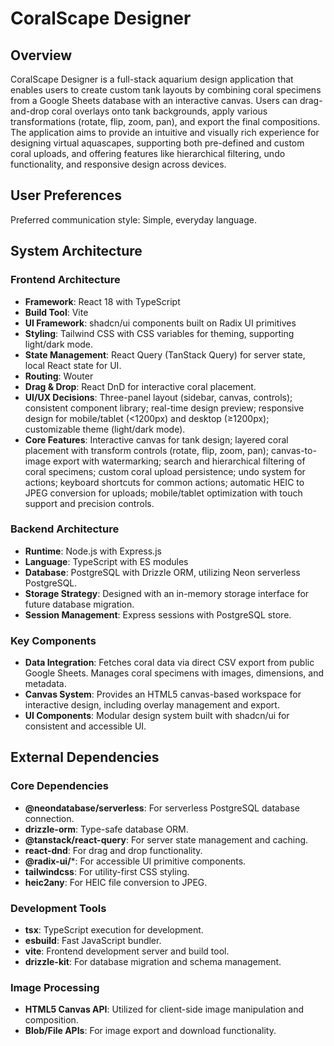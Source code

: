 # CoralScape Designer

## Overview
CoralScape Designer is a full-stack aquarium design application that enables users to create custom tank layouts by combining coral specimens from a Google Sheets database with an interactive canvas. Users can drag-and-drop coral overlays onto tank backgrounds, apply various transformations (rotate, flip, zoom, pan), and export the final compositions. The application aims to provide an intuitive and visually rich experience for designing virtual aquascapes, supporting both pre-defined and custom coral uploads, and offering features like hierarchical filtering, undo functionality, and responsive design across devices.

## User Preferences
Preferred communication style: Simple, everyday language.

## System Architecture

### Frontend Architecture
- **Framework**: React 18 with TypeScript
- **Build Tool**: Vite
- **UI Framework**: shadcn/ui components built on Radix UI primitives
- **Styling**: Tailwind CSS with CSS variables for theming, supporting light/dark mode.
- **State Management**: React Query (TanStack Query) for server state, local React state for UI.
- **Routing**: Wouter
- **Drag & Drop**: React DnD for interactive coral placement.
- **UI/UX Decisions**: Three-panel layout (sidebar, canvas, controls); consistent component library; real-time design preview; responsive design for mobile/tablet (<1200px) and desktop (≥1200px); customizable theme (light/dark mode).
- **Core Features**: Interactive canvas for tank design; layered coral placement with transform controls (rotate, flip, zoom, pan); canvas-to-image export with watermarking; search and hierarchical filtering of coral specimens; custom coral upload persistence; undo system for actions; keyboard shortcuts for common actions; automatic HEIC to JPEG conversion for uploads; mobile/tablet optimization with touch support and precision controls.

### Backend Architecture
- **Runtime**: Node.js with Express.js
- **Language**: TypeScript with ES modules
- **Database**: PostgreSQL with Drizzle ORM, utilizing Neon serverless PostgreSQL.
- **Storage Strategy**: Designed with an in-memory storage interface for future database migration.
- **Session Management**: Express sessions with PostgreSQL store.

### Key Components
- **Data Integration**: Fetches coral data via direct CSV export from public Google Sheets. Manages coral specimens with images, dimensions, and metadata.
- **Canvas System**: Provides an HTML5 canvas-based workspace for interactive design, including overlay management and export.
- **UI Components**: Modular design system built with shadcn/ui for consistent and accessible UI.

## External Dependencies

### Core Dependencies
- **@neondatabase/serverless**: For serverless PostgreSQL database connection.
- **drizzle-orm**: Type-safe database ORM.
- **@tanstack/react-query**: For server state management and caching.
- **react-dnd**: For drag and drop functionality.
- **@radix-ui/***: For accessible UI primitive components.
- **tailwindcss**: For utility-first CSS styling.
- **heic2any**: For HEIC file conversion to JPEG.

### Development Tools
- **tsx**: TypeScript execution for development.
- **esbuild**: Fast JavaScript bundler.
- **vite**: Frontend development server and build tool.
- **drizzle-kit**: For database migration and schema management.

### Image Processing
- **HTML5 Canvas API**: Utilized for client-side image manipulation and composition.
- **Blob/File APIs**: For image export and download functionality.